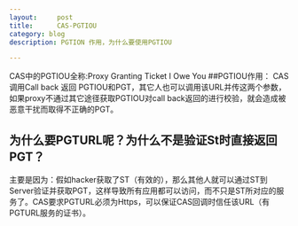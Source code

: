 ```yaml
---
layout:     post
title:      CAS-PGTIOU
category: blog
description: PGTION 作用，为什么要使用PGTIOU

---
```


CAS中的PGTIOU全称:Proxy Granting Ticket I Owe You
##PGTIOU作用：
CAS调用Call back 返回 PGTIOU和PGT，其它人也可以调用该URL并传这两个参数，如果proxy不通过其它途径获取PGTIOU对call back返回的进行校验，就会造成被恶意干扰而取得不正确的PGT。 
     
## 为什么要PGTURL呢？为什么不是验证St时直接返回PGT？ 
主要是因为：假如hacker获取了ST（有效的），那么其他人就可以通过ST到Server验证并获取PGT，这样导致所有应用都可以访问，而不只是ST所对应的服务了。CAS要求PGTURL必须为Https，可以保证CAS回调时信任该URL（有PGTURL服务的证书）。